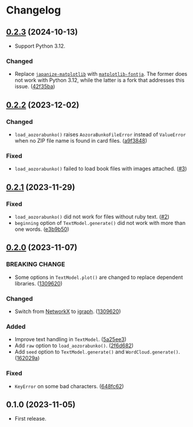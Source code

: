 # Changelog


<a name="0.2.3"></a>
## [0.2.3] (2024-10-13)

- Support Python 3.12.

### Changed

- Replace [`japanize-matplotlib`](https://github.com/uehara1414/japanize-matplotlib)
  with [`matplotlib-fontja`](https://github.com/ciffelia/matplotlib-fontja).
  The former does not work with Python 3.12, while the latter is a fork that addresses this issue.
  ([42f35ba](https://github.com/tueda/shikaku/commit/42f35bab177c6bde637e7d7fee351a15dc4d78b3))


<a name="0.2.2"></a>
## [0.2.2] (2023-12-02)

### Changed

- `load_aozorabunko()` raises `AozoraBunkoFileError` instead of `ValueError`
  when no ZIP file name is found in card files.
  ([a9f3848](https://github.com/tueda/shikaku/commit/a9f3848ed4da2e1ed02cb6b174d70e214fa530d5))

### Fixed

- `load_aozorabunko()` failed to load book files with images attached.
  ([#3](https://github.com/tueda/shikaku/issues/3))


<a name="0.2.1"></a>
## [0.2.1] (2023-11-29)

### Fixed

- `load_aozorabunko()` did not work for files without ruby text.
  ([#2](https://github.com/tueda/shikaku/issues/2))
- `beginning` option of `TextModel.generate()` did not work with more than one words.
  ([e3b9b50](https://github.com/tueda/shikaku/commit/e3b9b505397cda189c3ad557960179d58ba09c43))


<a name="0.2.0"></a>
## [0.2.0] (2023-11-07)

### BREAKING CHANGE

- Some options in `TextModel.plot()` are changed to replace dependent libraries.
  ([1309620](https://github.com/tueda/shikaku/commit/1309620b3f1e9048e086eb30a31d1161a5f8cab1))

### Changed

- Switch from [NetworkX](https://networkx.org/) to [igraph](https://python.igraph.org/).
  ([1309620](https://github.com/tueda/shikaku/commit/1309620b3f1e9048e086eb30a31d1161a5f8cab1))

### Added

- Improve text handling in `TextModel`.
  ([5a25ee3](https://github.com/tueda/shikaku/commit/5a25ee333bcc9af572a50a04b903e2acc0aaced2))
- Add `raw` option to `load_aozorabunko()`.
  ([2f6d682](https://github.com/tueda/shikaku/commit/2f6d682ebcc84e5976380ad59a8ea9c24f4ae944))
- Add `seed` option to `TextModel.generate()` and `WordCloud.generate()`.
  ([162029a](https://github.com/tueda/shikaku/commit/162029a8fe62ebf7d8b43afbfdf53ccf5ad55355))

### Fixed

- `KeyError` on some bad characters.
  ([648fc62](https://github.com/tueda/shikaku/commit/648fc626de1edf8c2013b0ab728d6465dc46afef))


<a name="0.1.0"></a>
## 0.1.0 (2023-11-05)

- First release.


[0.2.3]: https://github.com/tueda/shikaku/compare/0.2.2...0.2.3
[0.2.2]: https://github.com/tueda/shikaku/compare/0.2.1...0.2.2
[0.2.1]: https://github.com/tueda/shikaku/compare/0.2.0...0.2.1
[0.2.0]: https://github.com/tueda/shikaku/compare/0.1.0.post1...0.2.0
